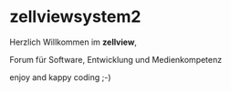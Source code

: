 zellviewsystem2
===============

Herzlich Willkommen im **zellview**,

 Forum für Software, Entwicklung und Medienkompetenz
 
 enjoy and kappy coding ;-)


